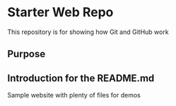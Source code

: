 # Starter Web Repo

This repository is for showing how Git and GitHub work

## Purpose

## Introduction for the README.md

Sample website with plenty of files for demos